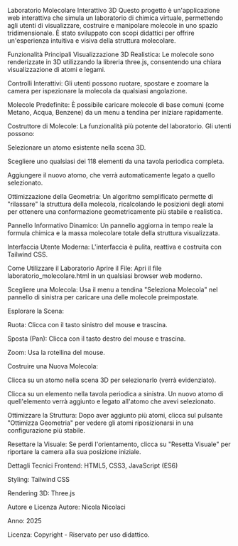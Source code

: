 Laboratorio Molecolare Interattivo 3D
Questo progetto è un'applicazione web interattiva che simula un laboratorio di chimica virtuale, permettendo agli utenti di visualizzare, costruire e manipolare molecole in uno spazio tridimensionale. È stato sviluppato con scopi didattici per offrire un'esperienza intuitiva e visiva della struttura molecolare.

Funzionalità Principali
Visualizzazione 3D Realistica: Le molecole sono renderizzate in 3D utilizzando la libreria three.js, consentendo una chiara visualizzazione di atomi e legami.

Controlli Interattivi: Gli utenti possono ruotare, spostare e zoomare la camera per ispezionare la molecola da qualsiasi angolazione.

Molecole Predefinite: È possibile caricare molecole di base comuni (come Metano, Acqua, Benzene) da un menu a tendina per iniziare rapidamente.

Costruttore di Molecole: La funzionalità più potente del laboratorio. Gli utenti possono:

Selezionare un atomo esistente nella scena 3D.

Scegliere uno qualsiasi dei 118 elementi da una tavola periodica completa.

Aggiungere il nuovo atomo, che verrà automaticamente legato a quello selezionato.

Ottimizzazione della Geometria: Un algoritmo semplificato permette di "rilassare" la struttura della molecola, ricalcolando le posizioni degli atomi per ottenere una conformazione geometricamente più stabile e realistica.

Pannello Informativo Dinamico: Un pannello aggiorna in tempo reale la formula chimica e la massa molecolare totale della struttura visualizzata.

Interfaccia Utente Moderna: L'interfaccia è pulita, reattiva e costruita con Tailwind CSS.

Come Utilizzare il Laboratorio
Aprire il File: Apri il file laboratorio_molecolare.html in un qualsiasi browser web moderno.

Scegliere una Molecola: Usa il menu a tendina "Seleziona Molecola" nel pannello di sinistra per caricare una delle molecole preimpostate.

Esplorare la Scena:

Ruota: Clicca con il tasto sinistro del mouse e trascina.

Sposta (Pan): Clicca con il tasto destro del mouse e trascina.

Zoom: Usa la rotellina del mouse.

Costruire una Nuova Molecola:

Clicca su un atomo nella scena 3D per selezionarlo (verrà evidenziato).

Clicca su un elemento nella tavola periodica a sinistra. Un nuovo atomo di quell'elemento verrà aggiunto e legato all'atomo che avevi selezionato.

Ottimizzare la Struttura: Dopo aver aggiunto più atomi, clicca sul pulsante "Ottimizza Geometria" per vedere gli atomi riposizionarsi in una configurazione più stabile.

Resettare la Visuale: Se perdi l'orientamento, clicca su "Resetta Visuale" per riportare la camera alla sua posizione iniziale.

Dettagli Tecnici
Frontend: HTML5, CSS3, JavaScript (ES6)

Styling: Tailwind CSS

Rendering 3D: Three.js

Autore e Licenza
Autore: Nicola Nicolaci

Anno: 2025

Licenza: Copyright - Riservato per uso didattico.
